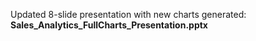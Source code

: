 Updated 8-slide presentation with new charts generated: **Sales_Analytics_FullCharts_Presentation.pptx**